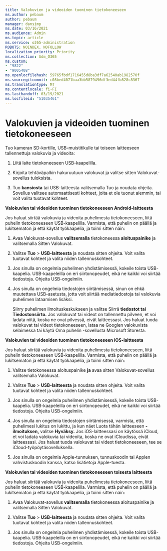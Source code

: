 ```yaml
---
title: Valokuvien ja videoiden tuominen tietokoneeseen
ms.author: pebaum
author: pebaum
manager: dansimp
ms.date: 03/16/2021
ms.audience: Admin
ms.topic: article
ms.service: o365-administration
ROBOTS: NOINDEX, NOFOLLOW
localization_priority: Priority
ms.collection: Adm_O365
ms.custom:
- "9822"
- "9005408"
ms.openlocfilehash: 59765fbdf1716455d8ba3df7a62540ab1982570f
ms.sourcegitcommit: c08bed4071baa3bb5879496df3ed44fb828c8367
ms.translationtype: MT
ms.contentlocale: fi-FI
ms.lasthandoff: 03/19/2021
ms.locfileid: "51035461"
---
```

# <a name="import-photos-and-videos-to-your-pc"></a>Valokuvien ja videoiden tuominen tietokoneeseen

Tuo kameran SD-kortille, USB-muistitikulle tai toiseen laitteeseen tallennettuja valokuvia ja videoita:

1. Liitä laite tietokoneeseen USB-kaapelilla.

1. Kirjoita tehtäväpalkin hakuruutuun valokuvat ja valitse sitten Valokuvat-sovellus tuloksista.

1. Tuo **kansiosta** tai USB-laitteesta valitsemalla Tuo ja noudata ohjeita. Sovellus valitsee automaattisesti kohteet, joita et ole tuonut aiemmin, tai voit valita tuotavat kohteet.

**Valokuvien tai videoiden tuominen tietokoneeseen Android-laitteesta**

Jos haluat siirtää valokuvia ja videoita puhelimesta tietokoneeseen, liitä puhelin tietokoneeseen USB-kaapelilla. Varmista, että puhelin on päällä ja lukitsematon ja että käytät työkaapelia, ja toimi sitten näin:

1. Avaa Valokuvat-sovellus **valitsemalla** tietokoneessa **aloituspainike** ja valitsemalla Sitten Valokuvat.

1. Valitse **Tuo**  >  **USB-laitteesta** ja noudata sitten ohjeita. Voit valita tuotavat kohteet ja valita niiden tallennuskohteet.

1. Jos sinulla on ongelmia puhelimen yhdistämisessä, kokeile toista USB-kaapelia. USB-kaapeleilla on eri siirtonopeudet, eikä ne kaikki voi siirtää tiedostoja. Ohjeita USB-ongelmiin.

1. Jos sinulla on ongelmia tiedostojen siirtämisessä, sinun on ehkä muutettava USB-asetusta, jotta voit siirtää mediatiedostoja tai valokuvia puhelimen lataamisen lisäksi. 

    Siirry puhelimen ilmoituskeskukseen ja valitse Siirrä **tiedostot tai** **Tiedostonsiirto.** Jos valokuvat tai videot on tallennettu pilveen, et voi ladata niitä, koska ne ovat pilvessä, eivät laitteessasi. Jos haluat tuoda valokuvat tai videot tietokoneeseen, lataa ne Googlen valokuvista selaimessa tai käytä Oma puhelin -sovellusta Microsoft Storesta.

**Valokuvien tai videoiden tuominen tietokoneeseen iOS-laitteesta**

Jos haluat siirtää valokuvia ja videoita puhelimesta tietokoneeseen, liitä puhelin tietokoneeseen USB-kaapelilla. Varmista, että puhelin on päällä ja lukitsematon ja että käytät työkaapelia, ja toimi sitten näin:

1. Valitse tietokoneessa aloituspainike **ja** avaa sitten Valokuvat-sovellus valitsemalla Valokuvat.

1. Valitse **Tuo**  >  **USB-laitteesta** ja noudata sitten ohjeita. Voit valita tuotavat kohteet ja valita niiden tallennuskohteet.

1. Jos sinulla on ongelmia puhelimen yhdistämisessä, kokeile toista USB-kaapelia. USB-kaapeleilla on eri siirtonopeudet, eikä ne kaikki voi siirtää tiedostoja. Ohjeita USB-ongelmiin.

1. Jos sinulla on ongelmia tiedostojen siirtämisessä, varmista, että puhelimesi lukitus on lukittu, ja kun näet Luota tähän laitteeseen **-ilmoituksen,** valitse **Hyväksy.** Jos iOS-laitteessasi on käytössä iCloud, et voi ladata valokuvia tai videoita, koska ne ovat iCloudissa, eivät laitteessasi. Jos haluat tuoda valokuvat tai videot tietokoneeseen, tee se iCloud-työpöytäsovelluksella.

1. Jos sinulla on ongelmia Apple-tunnuksen, tunnuskoodin tai Applen vahvistuskoodin kanssa, katso lisätietoja Apple-tuesta.

**Valokuvien tai videoiden tuominen tietokoneeseen toisesta laitteesta**

Jos haluat siirtää valokuvia ja videoita puhelimesta tietokoneeseen, liitä puhelin tietokoneeseen USB-kaapelilla. Varmista, että puhelin on päällä ja lukitsematon ja että käytät työkaapelia, ja toimi sitten näin:

1. Avaa Valokuvat-sovellus **valitsemalla** tietokoneessa aloituspainike ja valitsemalla Sitten Valokuvat.

1. Valitse **Tuo**  >  **USB-laitteesta** ja noudata sitten ohjeita. Voit valita tuotavat kohteet ja valita niiden tallennuskohteet.

1. Jos sinulla on ongelmia puhelimen yhdistämisessä, kokeile toista USB-kaapelia. USB-kaapeleilla on eri siirtonopeudet, eikä ne kaikki voi siirtää tiedostoja. Ohjeita USB-ongelmiin.


